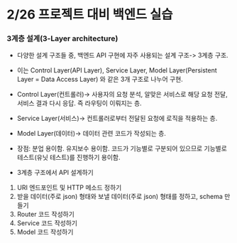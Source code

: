 # 2/26 프로젝트 대비 백엔드 실습

### 3계층 설계(3-Layer architecture)

- 다양한 설계 구조들 중, 백엔드 API 구현에 자주 사용되는 설계 구조-> 3계층 구조.

- 이는 Control Layer(API Layer), Service Layer, Model Layer(Persistent Layer = Data Access Layer) 와 같은 3개 구조로 나누어 구현.
- Control Layer(컨트롤러)-> 사용자의 요청 분석, 알맞은 서비스로 해당 요청 전달, 서비스 결과 다시 응답. 즉 라우팅이 이뤄지는 층.
- Service Layer(서비스)-> 컨트롤러로부터 전달된 요청에 로직을 적용하는 층.
- Model Layer(데이터)-> 데이터 관련 코드가 작성되는 층.

- 장점: 분업 용이함. 유지보수 용이함. 코드가 기능별로 구분되어 있으므로 기능별로 테스트(유닛 테스트)를 진행하기 용이함.

- 3계층 구조에서 API 설계하기

1. URI 엔드포인트 및 HTTP 메소드 정하기
2. 받을 데이터(주로 json) 형태와 보낼 데이터(주로 json) 형태를 정하고, schema 만들기
3. Router 코드 작성하기
4. Service 코드 작성하기
5. Model 코드 작성하기
